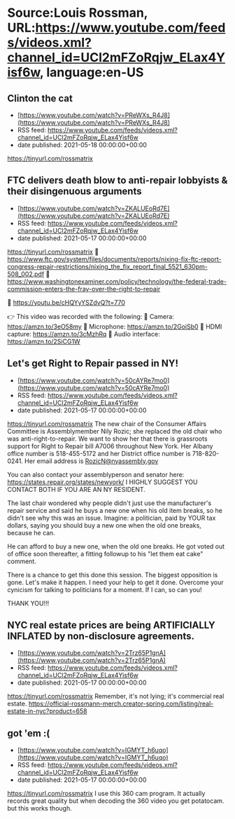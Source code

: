 # Source:Louis Rossman, URL:https://www.youtube.com/feeds/videos.xml?channel_id=UCl2mFZoRqjw_ELax4Yisf6w, language:en-US

## Clinton the cat
 - [https://www.youtube.com/watch?v=PReWXs_R4J8](https://www.youtube.com/watch?v=PReWXs_R4J8)
 - RSS feed: https://www.youtube.com/feeds/videos.xml?channel_id=UCl2mFZoRqjw_ELax4Yisf6w
 - date published: 2021-05-18 00:00:00+00:00

https://tinyurl.com/rossmatrix

## FTC delivers death blow to anti-repair lobbyists & their disingenuous arguments
 - [https://www.youtube.com/watch?v=ZKALUEoRd7E](https://www.youtube.com/watch?v=ZKALUEoRd7E)
 - RSS feed: https://www.youtube.com/feeds/videos.xml?channel_id=UCl2mFZoRqjw_ELax4Yisf6w
 - date published: 2021-05-17 00:00:00+00:00

https://tinyurl.com/rossmatrix
🔵 https://www.ftc.gov/system/files/documents/reports/nixing-fix-ftc-report-congress-repair-restrictions/nixing_the_fix_report_final_5521_630pm-508_002.pdf
🔵 https://www.washingtonexaminer.com/policy/technology/the-federal-trade-commission-enters-the-fray-over-the-right-to-repair

🔵 https://youtu.be/cHQYyYSZdvQ?t=770

👉 This video was recorded with the following:
🔵 Camera: https://amzn.to/3eO58my
🔵 Microphone: https://amzn.to/2GoiSb0
🔵 HDMI capture: https://amzn.to/3cMzhRq
🔵 Audio interface: https://amzn.to/2SiCG1W

## Let's get Right to Repair passed in NY!
 - [https://www.youtube.com/watch?v=50cAYRe7mo0](https://www.youtube.com/watch?v=50cAYRe7mo0)
 - RSS feed: https://www.youtube.com/feeds/videos.xml?channel_id=UCl2mFZoRqjw_ELax4Yisf6w
 - date published: 2021-05-17 00:00:00+00:00

https://tinyurl.com/rossmatrix
The new chair of the Consumer Affairs Committee is Assemblymember Nily Rozic; she replaced the old chair who was anti-right-to-repair. We want to show her that there is grassroots support for Right to Repair bill A7006 throughout New York. Her Albany office number is 518-455-5172 and her District office number is 718-820-0241. Her email address is RozicN@nyassembly.gov

You can also contact your assemblyperson and senator here: https://states.repair.org/states/newyork/ I HIGHLY SUGGEST YOU CONTACT BOTH IF YOU ARE AN NY RESIDENT. 

The last chair wondered why people didn't just use the manufacturer's repair service and said he buys a new one when his old item breaks, so he didn't see why this was an issue. Imagine: a politician, paid by YOUR tax dollars, saying you should buy a new one when the old one breaks, because he can. 

He can afford to buy a new one, when the old one breaks. He got voted out of office soon thereafter, a fitting followup to his "let them eat cake" comment. 

There is a chance to get this done this session. The biggest opposition is gone. Let's make it happen. I need your help to get it done. Overcome your cynicism for talking to politicians for a moment. If I can, so can you!

THANK YOU!!!

## NYC real estate prices are being ARTIFICIALLY INFLATED by non-disclosure agreements.
 - [https://www.youtube.com/watch?v=2Trz65P1gnA](https://www.youtube.com/watch?v=2Trz65P1gnA)
 - RSS feed: https://www.youtube.com/feeds/videos.xml?channel_id=UCl2mFZoRqjw_ELax4Yisf6w
 - date published: 2021-05-17 00:00:00+00:00

https://tinyurl.com/rossmatrix
Remember, it's not lying; it's commercial real estate. https://official-rossmann-merch.creator-spring.com/listing/real-estate-in-nyc?product=658

## got 'em :(
 - [https://www.youtube.com/watch?v=IGMYT_h6uqo](https://www.youtube.com/watch?v=IGMYT_h6uqo)
 - RSS feed: https://www.youtube.com/feeds/videos.xml?channel_id=UCl2mFZoRqjw_ELax4Yisf6w
 - date published: 2021-05-17 00:00:00+00:00

https://tinyurl.com/rossmatrix
I use this 360 cam program. It actually records great quality but when decoding the 360 video you get potatocam. but this works though.

